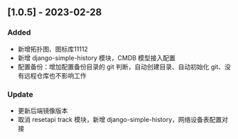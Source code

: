 ## [1.0.5] - 2023-02-28

### Added

- 新增拓扑图、图标库11112
- 新增 django-simple-history 模块，CMDB 模型接入配置
- 配置备份：增加配置备份目录的 git 判断，自动创建目录、自动初始化 git、没有远程仓库也不影响工作

### Update

- 更新后端镜像版本
- 取消 resetapi track 模块，新增 django-simple-history，网络设备表配置对接
